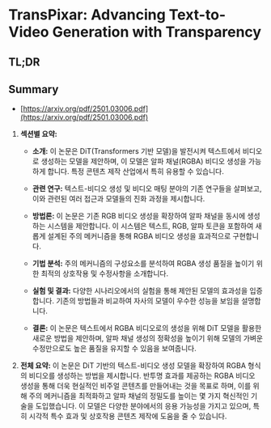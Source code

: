 # TransPixar: Advancing Text-to-Video Generation with Transparency
## TL;DR
## Summary
- [https://arxiv.org/pdf/2501.03006.pdf](https://arxiv.org/pdf/2501.03006.pdf)

1. **섹션별 요약:**

   - **소개:** 이 논문은 DiT(Transformers 기반 모델)을 발전시켜 텍스트에서 비디오로 생성하는 모델을 제안하며, 이 모델은 알파 채널(RGBA) 비디오 생성을 가능하게 합니다. 특정 콘텐츠 제작 산업에서 특히 유용할 수 있습니다.

   - **관련 연구:** 텍스트-비디오 생성 및 비디오 매팅 분야의 기존 연구들을 살펴보고, 이와 관련된 여러 접근과 모델들의 진화 과정을 제시합니다.

   - **방법론:** 이 논문은 기존 RGB 비디오 생성을 확장하여 알파 채널을 동시에 생성하는 시스템을 제안합니다. 이 시스템은 텍스트, RGB, 알파 토큰을 포함하여 새롭게 설계된 주의 메커니즘을 통해 RGBA 비디오 생성을 효과적으로 구현합니다.

   - **기법 분석:** 주의 메커니즘의 구성요소를 분석하여 RGBA 생성 품질을 높이기 위한 최적의 상호작용 및 수정사항을 소개합니다.

   - **실험 및 결과:** 다양한 시나리오에서의 실험을 통해 제안된 모델의 효과성을 입증합니다. 기존의 방법들과 비교하여 자사의 모델이 우수한 성능을 보임을 설명합니다.

   - **결론:** 이 논문은 텍스트에서 RGBA 비디오로의 생성을 위해 DiT 모델을 활용한 새로운 방법을 제안하며, 알파 채널 생성의 정확성을 높이기 위해 모델의 가벼운 수정만으로도 높은 품질을 유지할 수 있음을 보여줍니다.

2. **전체 요약:** 이 논문은 DiT 기반의 텍스트-비디오 생성 모델을 확장하여 RGBA 형식의 비디오를 생성하는 방법을 제시합니다. 반투명 효과를 제공하는 RGBA 비디오 생성을 통해 더욱 현실적인 비주얼 콘텐츠를 만들어내는 것을 목표로 하며, 이를 위해 주의 메커니즘을 최적화하고 알파 채널의 정밀도를 높이는 몇 가지 혁신적인 기술을 도입했습니다. 이 모델은 다양한 분야에서의 응용 가능성을 가지고 있으며, 특히 시각적 특수 효과 및 상호작용 콘텐츠 제작에 도움을 줄 수 있습니다.